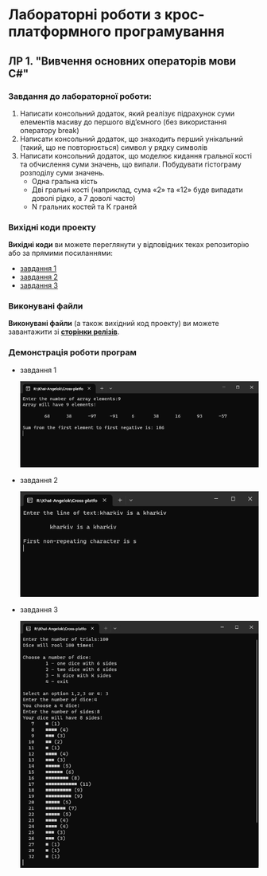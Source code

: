 # Лабораторні роботи з крос-платформного програмування

## ЛР 1. "Вивчення основних операторів мови С#"

### Завдання до лабораторної роботи:
1. Написати консольний додаток, який реалізує підрахунок суми елементів масиву до першого від’ємного (без використання оператору break) 
2. Написати консольний додаток, що знаходить перший унікальний (такий, що не повторюється) символ у рядку символів
3. Написати консольний додаток, що моделює кидання гральної кості та обчислення суми значень, що випали. Побудувати гістограму розподілу суми значень.
    - Одна гральна кість
    - Дві гральні кості (наприклад, сума «2» та «12» буде випадати доволі рідко, а 7 доволі часто)
    - N гральних костей та K граней

### Вихідні коди проекту

**Вихідні коди** ви можете переглянути у відповідних теках репозиторію або за прямими посиланнями:
* [завдання 1](https://github.com/angelina-babych/Cross-Platform-Labs/blob/main/LR1CrossPlatform/LR1CrossPlatform/L1Task1.cs)
* [завдання 2](https://github.com/angelina-babych/Cross-Platform-Labs/blob/main/LR1CrossPlatform/L1Task2/L1Task2.cs)
* [завдання 3](https://github.com/angelina-babych/Cross-Platform-Labs/blob/main/LR1CrossPlatform/L1Task3/Program.cs)

### Виконувані файли

**Виконувані файли** (а також вихідний код проекту) ви можете завантажити зі [**сторінки релізів**](https://github.com/angelina-babych/Cross-Platform-Labs/releases/tag/v1.0.0).

### Демонстрація роботи програм

* завдання 1
    
    ![Task1](https://github.com/angelina-babych/Cross-Platform-Labs/blob/main/images/L1/L1T1.png)
* завдання 2
    
    ![Task2](https://github.com/angelina-babych/Cross-Platform-Labs/blob/main/images/L1/L1T2.png)
* завдання 3
    
    ![Task3](https://github.com/angelina-babych/Cross-Platform-Labs/blob/main/images/L1/L1T3.png)
